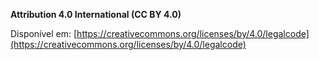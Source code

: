 **Attribution 4.0 International (CC BY 4.0)**

Disponível em: [https://creativecommons.org/licenses/by/4.0/legalcode](https://creativecommons.org/licenses/by/4.0/legalcode)
